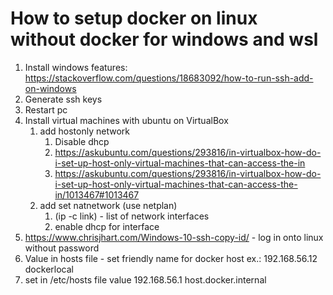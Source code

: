 # How to setup docker on linux without docker for windows and wsl

1. Install windows features: https://stackoverflow.com/questions/18683092/how-to-run-ssh-add-on-windows
2. Generate ssh keys
3. Restart pc
4. Install virtual machines with ubuntu on VirtualBox
   1. add hostonly network
      1. Disable dhcp
      2. https://askubuntu.com/questions/293816/in-virtualbox-how-do-i-set-up-host-only-virtual-machines-that-can-access-the-in
      3. https://askubuntu.com/questions/293816/in-virtualbox-how-do-i-set-up-host-only-virtual-machines-that-can-access-the-in/1013467#1013467
   2. add set natnetwork (use netplan)
      1. (ip -c link) - list of network interfaces
      2. enable dhcp for interface
5. https://www.chrisjhart.com/Windows-10-ssh-copy-id/ - log in onto linux without password
6. Value in hosts file - set friendly name for docker host ex.: 192.168.56.12 dockerlocal
7. set in /etc/hosts file value 192.168.56.1 host.docker.internal
